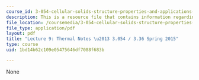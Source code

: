 ```yaml
---
course_id: 3-054-cellular-solids-structure-properties-and-applications-spring-2015
description: This is a resource file that contains information regarding lecture 9.
file_location: /coursemedia/3-054-cellular-solids-structure-properties-and-applications-spring-2015/1bd14b62c109e05475646df7088f683b_MIT3_054S15_L9_thrml.pdf
file_type: application/pdf
layout: pdf
title: "Lecture 9: Thermal Notes \u2013 3.054 / 3.36 Spring 2015"
type: course
uid: 1bd14b62c109e05475646df7088f683b

---
```

None